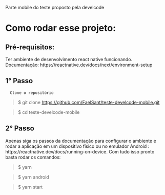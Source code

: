 Parte mobile do teste proposto pela develcode

# Como rodar esse projeto:

<h2> Pré-requisitos: </h2>
  Ter ambiente de desenvolvimento react native funcionando. Documentação:  https://reactnative.dev/docs/next/environment-setup
  
<h2>1° Passo</h2>

	  Clone o repositório
  
  > $ git clone https://github.com/FaelSant/teste-develcode-mobile.git 
  
  > $ cd teste-develcode-mobile
 <h2>2° Passo</h2>
 
 <p> Apenas siga os passos da documentação para configurar o ambiente e rodar a aplicação em um dispositivo físico ou no emulador Android : https://reactnative.dev/docs/running-on-device. Com tudo isso pronto basta rodar os comandos: </p>
 
 > $ yarn
 
 > $ yarn android
 
 > $ yarn start
 
